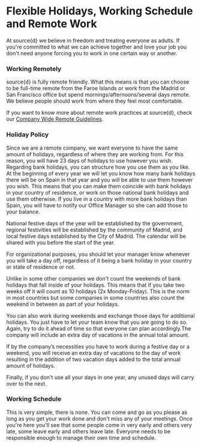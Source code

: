 # Flexible Holidays, Working Schedule and Remote Work

At source{d} we believe in freedom and treating everyone as adults. If you're committed to what we can achieve together and love your job you don't need anyone forcing you to work in one certain way or another.

### Working Remotely

source{d} is fully remote friendly. What this means is that you can choose to be full-time remote from the Faroe Islands or work from the Madrid or San Francisco office but spend mornings/afternoons/several days remote. We believe people should work from where they feel most comfortable. 

If you want to know more about remote work practices at source{d}, check our [Company Wide Remote Guidelines](https://github.com/src-d/guide/blob/master/remote/remote_guidelines.md).

### Holiday Policy

Since we are a remote company, we want everyone to have the same amount of holidays, regardless of where they are working from. For this reason, you will have 23 days of holidays to use however you wish. Regarding bank holidays, you can structure how you use them as you like. At the beginning of every year we will let you know how many bank holidays there will be on Spain in that year and you will be able to use them however you wish. This means that you can make them coincide with bank holidays in your country of residence, or work on those national bank holidays and use them otherwise. If you live in a country with more bank holidays than Spain, you will have to notify our Office Manager so she can add those to your balance.

National festive days of the year will be established by the government, regional festivities will be established by the community of Madrid, and local festive days established by the City of Madrid. The calendar will be shared with you before the start of the year. 

For organizational purposes, you should let your manager know whenever you will take a day off, regardless of it being a bank holiday in your country or state of residence or not.

Unlike in some other companies we don't count the weekends of bank holidays that fall inside of your holidays. This means that if you take two weeks off it will count as 10 holidays (2x Monday-Friday). This is the norm in most countries but some companies in some countries also count the weekend in between as part of your holidays.

You can also work during weekends and exchange those days for additional holidays. You just have to let your team know that you are going to do so. Again, try to do it ahead of time so that everyone can plan accordingly.The company will include an extra day of vacations in the annual total amount.

If by the company’s necessities you have to work during a festive day or a weekend, you will receive an extra day of vacations to the day of work resulting in the addition of two vacation days added to the total annual amount of holidays. 

Finally, if you don't use all your days in one year, any unused days will carry over to the next.

### Working Schedule

This is very simple, there is none. You can come and go as you please as long as you get your work done and don't miss any of your meetings. Once you're here you'll see that some people come in very early and others very late, some leave early and others leave late. Everyone needs to be responsible enough to manage their own time and schedule.
